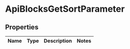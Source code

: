 

# ApiBlocksGetSortParameter


## Properties

| Name | Type | Description | Notes |
|------------ | ------------- | ------------- | -------------|



